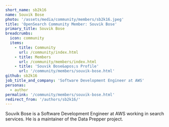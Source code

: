 ```yaml
---
short_name: sb2k16
name: Souvik Bose
photo: '/assets/media/community/members/sb2k16.jpeg'
title: 'OpenSearch Community Member: Souvik Bose'
primary_title: Souvik Bose
breadcrumbs:
  icon: community
  items:
    - title: Community
      url: /community/index.html
    - title: Members
      url: /community/members/index.html
    - title: 'Souvik Bose&apos;s Profile'
      url: '/community/members/souvik-bose.html'
github: sb2k16
job_title_and_company: 'Software Development Engineer at AWS'
personas:
  - author
permalink: '/community/members/souvik-bose.html'
redirect_from: '/authors/sb2k16/'
---
```


Souvik Bose is a Software Development Engineer at AWS working in search services. He is a maintainer of the Data Prepper project.